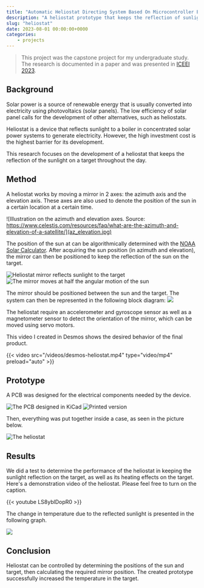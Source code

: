 ```yaml
---
title: "Automatic Heliostat Directing System Based On Microcontroller ESP32"
description: "A heliostat prototype that keeps the reflection of sunlight on a fixed target with a mirror."
slug: "heliostat"
date: 2023-08-01 00:00:00+0000
categories:
    - projects
---
```


>This project was the capstone project for my undergraduate study. The research is documented in a paper and was presented in [ICEEI 2023](https://stei.itb.ac.id/iceei2023/).

## Background

Solar power is a source of renewable energy that is usually converted into electricity using photovoltaics (solar panels). The low efficiency of solar panel calls for the development of other alternatives, such as heliostats.

Heliostat is a device that reflects sunlight to a boiler in concentrated solar power systems to generate electricity. However, the high investment cost is the highest barrier for its development.

This research focuses on the development of a heliostat that keeps the reflection of the sunlight on a target throughout the day.

## Method

A heliostat works by moving a mirror in 2 axes: the azimuth axis and the elevation axis. These axes are also used to denote the position of the sun in a certain location at a certain time. 

![Illustration on the azimuth and elevation axes. Source: https://www.celestis.com/resources/faq/what-are-the-azimuth-and-elevation-of-a-satellite/](az_elevation.jpg)

The position of the sun at can be algorithmically determined with the [NOAA Solar Calculator](https://gml.noaa.gov/grad/solcalc/). After acquiring the sun position (in azimuth and elevation), the mirror can then be positioned to keep the reflection of the sun on the target.

![Heliostat mirror reflects sunlight to the target](reflection1.png) ![The mirror moves at half the angular motion of the sun](reflection2.png)

The mirror should be positioned between the sun and the target. The system can then be represented in the following block diagram: ![](block-diagram.png)

The heliostat require an accelerometer and gyroscope sensor as well as a magnetometer sensor to detect the orientation of the mirror, which can be moved using servo motors.

This video I created in Desmos shows the desired behavior of the final product.

{{< video src="/videos/desmos-heliostat.mp4" type="video/mp4" preload="auto" >}}

## Prototype

A PCB was designed for the electrical components needed by the device.

![The PCB designed in KiCad](pcb-design.png) ![Printed version](pcb-result.png)

Then, everything was put together inside a case, as seen in the picture below.

![The heliostat](heliostat.png)

## Results

We did a test to determine the performance of the heliostat in keeping the sunlight reflection on the target, as well as its heating effects on the target. Here's a demonstration video of the heliostat. Please feel free to turn on the caption.

{{< youtube LS8yblDopR0 >}}

The change in temperature due to the reflected sunlight is presented in the following graph.

![](test-graph.png)

## Conclusion

Heliostat can be controlled by determining the positions of the sun and target, then calculating the required mirror position. The created prototype successfully increased the temperature in the target.
